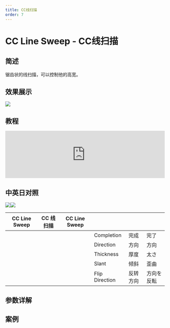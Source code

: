 ```yaml
---
title: CC线扫描
order: 7
---
```


# CC Line Sweep - CC线扫描

## 简述

锯齿状的线扫描，可以控制他的高宽。

## 效果展示

![](https://cdn.yuelili.com/20220103202441.png)

## 教程

<iframe src="https://player.bilibili.com/player.html?bvid=BV1e34y1X7Vj&page=62&high_quality=1" width="100%" allowfullscreen="allowfullscreen" frameborder="0"></iframe>

## 中英日对照

![](https://mir.yuelili.com/user/AE/effects/AE-Effects-Transition-CC_Line_Sweep.png)![](https://mir.yuelili.com/user/AE/effects/AE-Effects-Transition-CC_Line_Sweep_cn.png)

| CC Line Sweep | CC 线扫描 | CC Line Sweep |                |          |            |
| ------------- | --------- | ------------- | -------------- | -------- | ---------- |
|               |           |               | Completion     | 完成     | 完了       |
|               |           |               | Direction      | 方向     | 方向       |
|               |           |               | Thickness      | 厚度     | 太さ       |
|               |           |               | Slant          | 倾斜     | 歪曲       |
|               |           |               | Flip Direction | 反转方向 | 方向を反転 |

## 参数详解

## 案例
